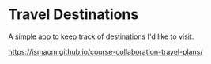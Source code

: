 # Travel Destinations

A simple app to keep track of destinations I'd like to visit.

https://jsmaom.github.io/course-collaboration-travel-plans/
